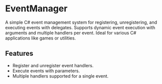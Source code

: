# EventManager

A simple C# event management system for registering, unregistering, and executing events with delegates. Supports dynamic event execution with arguments and multiple handlers per event. Ideal for various C# applications like games or utilities.

## Features

- Register and unregister event handlers.
- Execute events with parameters.
- Multiple handlers supported for a single event.
